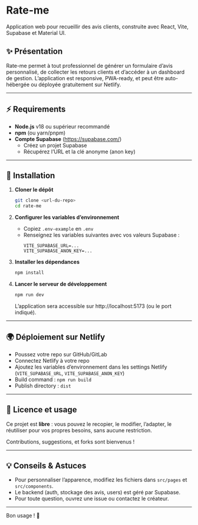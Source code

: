 # Rate-me

Application web pour recueillir des avis clients, construite avec React, Vite, Supabase et Material UI.

## ✨ Présentation

Rate-me permet à tout professionnel de générer un formulaire d’avis personnalisé, de collecter les retours clients et d’accéder à un dashboard de gestion. L’application est responsive, PWA-ready, et peut être auto-hébergée ou déployée gratuitement sur Netlify.

---

## ⚡️ Requirements

- **Node.js** v18 ou supérieur recommandé
- **npm** (ou yarn/pnpm)
- **Compte Supabase** (https://supabase.com/)
  - Créez un projet Supabase
  - Récupérez l’URL et la clé anonyme (anon key)

---

## 🚀 Installation

1. **Cloner le dépôt**
   ```bash
   git clone <url-du-repo>
   cd rate-me
   ```

2. **Configurer les variables d’environnement**
   - Copiez `.env-example` en `.env`
   - Renseignez les variables suivantes avec vos valeurs Supabase :
     ```env
     VITE_SUPABASE_URL=...
     VITE_SUPABASE_ANON_KEY=...
     ```

3. **Installer les dépendances**
   ```bash
   npm install
   ```

4. **Lancer le serveur de développement**
   ```bash
   npm run dev
   ```
   L’application sera accessible sur http://localhost:5173 (ou le port indiqué).

---

## 🌍 Déploiement sur Netlify

- Poussez votre repo sur GitHub/GitLab
- Connectez Netlify à votre repo
- Ajoutez les variables d’environnement dans les settings Netlify (`VITE_SUPABASE_URL`, `VITE_SUPABASE_ANON_KEY`)
- Build command : `npm run build`
- Publish directory : `dist`

---

## 📄 Licence et usage

Ce projet est **libre** : vous pouvez le recopier, le modifier, l’adapter, le réutiliser pour vos propres besoins, sans aucune restriction.

Contributions, suggestions, et forks sont bienvenus !

---

## 💡 Conseils & Astuces

- Pour personnaliser l’apparence, modifiez les fichiers dans `src/pages` et `src/components`.
- Le backend (auth, stockage des avis, users) est géré par Supabase.
- Pour toute question, ouvrez une issue ou contactez le créateur.

---

Bon usage ! 🚀
